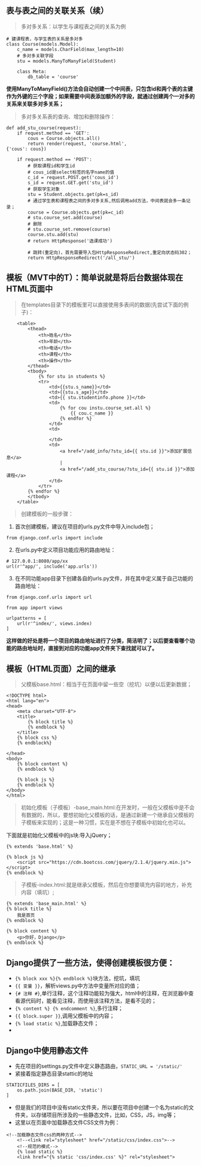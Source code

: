 ## 表与表之间的关联关系（续）
>多对多关系：以学生与课程表之间的关系为例
```
# 建课程表，与学生表的关系是多对多
class Course(models.Model):
    c_name = models.CharField(max_length=10)
    # 多对多关联字段
    stu = models.ManyToManyField(Student)

    class Meta:
        db_table = 'course'
```
**使用ManyToManyField()方法会自动创建一个中间表，只包含id和两个表的主键作为外键的三个字段；如果需要中间表添加额外的字段，就通过创建两个一对多的关系来关联多对多关系；**
>多对多关系表的查询、增加和删除操作：
```
def add_stu_course(request):
    if request.method == 'GET':
        cous = Course.objects.all()
        return render(request, 'course.html', 
{'cous': cous})

    if request.method == 'POST':
        # 获取课程id和学生id
        # cous_id是select标签的名字name的值
        c_id = request.POST.get('cous_id')
        s_id = request.GET.get('stu_id')
        # 获取学生对象
        stu = Student.objects.get(pk=s_id)
        # 通过学生表和课程表之间的多对多关系,然后调用add方法，中间表就会多一条记录；
        course = Course.objects.get(pk=c_id)
        # stu.course_set.add(course)
        # 删除
        # stu.course_set.remove(course)
        course.stu.add(stu)
        # return HttpResponse('选课成功')

        # 跳转(重定向)，首先需要导入包HttpResponseRedirect,重定向状态码302；
        return HttpResponseRedirect('/all_stu/')
```
## 模板（MVT中的T）：简单说就是将后台数据体现在HTML页面中
>在templates目录下的模板里可以直接使用多表间的数据(先尝试下面的例子)：
```
    <table>
        <thead>
            <th>姓名</th>
            <th>年龄</th>
            <th>电话</th>
            <th>课程</th>
            <th>操作</th>
        </thead>
        <tbody>
            {% for stu in students %}
            <tr>
                <td>{{stu.s_name}}</td>
                <td>{{stu.s_age}}</td>
                <td>{{ stu.studentinfo.phone }}</td>
                <td>
                    {% for cou instu.course_set.all %}
                        {{ cou.c_name }}
                    {% endfor %}
                </td>
                <td>

                </td>
                <td>
                    <a href="/add_info/?stu_id={{ stu.id }}">添加扩展信息</a>
                    |
                    <a href="/add_stu_course/?stu_id={{ stu.id }}">添加课程</a>
                </td>
            </tr>
        {% endfor %}
        </tbody>
    </table>
```
>创建模板的一般步骤：
1. 首次创建模板，建议在项目的urls.py文件中导入include包；
```
from django.conf.urls import include
```
2. 在urls.py中定义项目功能应用的路由地址：
```
# 127.0.0.1:8080/app/xx
url(r'^app/', include('app.urls'))
```
3. 在不同功能app目录下创建各自的urls.py文件，并在其中定义属于自己功能的路由地址：
```
from django.conf.urls import url

from app import views

urlpatterns = [
    url(r'^index/', views.index)
]
```

**这样做的好处是将一个项目的路由地址进行了分类，简洁明了；以后要查看哪个功能的路由地址时，直接到对应的功能app文件夹下查找就可以了。**
## 模板（HTML页面）之间的继承
>父模板base.html：相当于在页面中留一些空（挖坑）以便以后更新数据；
```
<!DOCTYPE html>
<html lang="en">
<head>
    <meta charset="UTF-8">
    <title>
        {% block title %}
        {% endblock %}
    </title>
    {% block css %}
    {% endblock%}

</head>
<body>
    {% block content %}
    {% endblock %}

    {% block js %}
    {% endblock %}
</body>
</html>
```
>初始化模板（子模板）-base_main.html:在开发时，一般在父模板中是不会有数据的，所以，要想初始化父模板的话，是通过新建一个继承自父模板的子模板来实现的；这是一种习惯，实在是不想在子模板中初始化也可以。

下面就是初始化父模板中的js块:导入jQuery；
```
{% extends 'base.html' %}

{% block js %}
    <script src="https://cdn.bootcss.com/jquery/2.1.4/jquery.min.js"></script>
{% endblock %}
```
>子模板-index.html:就是继承父模板，然后在你想要填充内容的地方，补充内容（填坑）;
```
{% extends 'base_main.html' %}
{% block title %}
    我是首页
{% endblock %}

{% block content %}
    <p>你好，Django</p>
{% endblock %}
```
## Django提供了一些方法，使得创建模板很方便：
- ```{% block xxx %}{% endblock %}```块方法，挖坑，填坑
- ```{{ 变量 }}```，解析views.py中方法中变量所对应的值；
- ```{# 注释 #}```,单行注释，这个注释功能较为强大，html中的注释，在浏览器中查看源代码时，能看见注释，而使用该注释方法，是看不见的；
- ```{% content %} {% endcomment %}```,多行注释；
- ```{{ block.super }}```,调用父模板中的内容；
- ```{% load static %}```,加载静态文件；
- 
## Django中使用静态文件
- 先在项目的settings.py文件中定义静态路由，```STATIC_URL = '/static/'```
- 紧接着指定静态目录stattic的地址
```
STATICFILES_DIRS = [
    os.path.join(BASE_DIR, 'static')
]
```
- 但是我们的项目中没有static文件夹，所以要在项目中创建一个名为static的文件夹，以存储项目所涉及的一些静态文件，比如，CSS，JS，img等；
- 这里以在页面中加载静态文件CSS文件为例：
```
<!--加载静态文件css的两种方式-->
    <!--<link rel="stylesheet" href="/static/css/index.css">-->
    <!--规范的模式-->
    {% load static %}
    <link href="{% static 'css/index.css' %}" rel="stylesheet">
```
